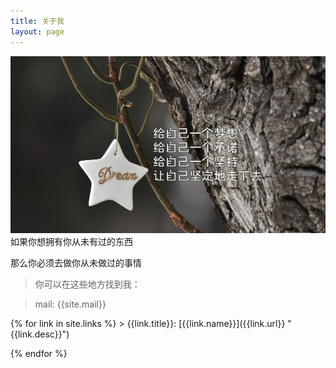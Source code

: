 ```yaml
---
title: 关于我
layout: page
---
```

![dream](/media/files/2013/12/09/dream.jpg)
如果你想拥有你从未有过的东西

那么你必须去做你从未做过的事情

> 你可以在这些地方找到我：

> mail: {{site.mail}}

<p><wb:follow-button uid="1842336184" type="red_4" width="240" height="64" ></wb:follow-button></p>
{% for link in site.links %}
> {{link.title}}: [{{link.name}}]({{link.url}} "{{link.desc}}")

{% endfor %}

